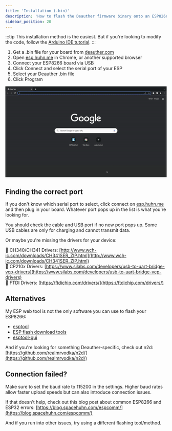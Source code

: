 ```yaml
---
title: 'Installation (.bin)'
description: 'How to flash the Deauther firmware binary onto an ESP8266.'
sidebar_position: 20
---
```


:::tip
This installation method is the easiest. But if you're looking to modify the code, follow the [Arduino IDE tutorial](/docs/diy/.installation-arduino).
:::

1. Get a .bin file for your board from [deauther.com](https://deauther.com/docs/download)
2. Open [esp.huhn.me](https://esp.huhn.me) in Chrome, or another supported browser
3. Connect your ESP8266 board via USB
4. Click Connect and select the serial port of your ESP
5. Select your Deauther .bin file
6. Click Program

![Animated ESP Web Tool workflow GIF](/img/diy/espwebtool.gif)

## Finding the correct port

If you don't know which serial port to select, click connect on [esp.huhn.me](https://esp.huhn.me) and then plug in your board. Whatever port pops up in the list is what you're looking for.

You should check the cable and USB port if no new port pops up. 
Some USB cables are only for charging and cannot transmit data. 

Or maybe you're missing the drivers for your device:

🔗 CH340/CH341 Drivers: [http://www.wch-ic.com/downloads/CH341SER_ZIP.html](http://www.wch-ic.com/downloads/CH341SER_ZIP.html)  
🔗 CP210x Drivers: [https://www.silabs.com/developers/usb-to-uart-bridge-vcp-drivers](https://www.silabs.com/developers/usb-to-uart-bridge-vcp-drivers)  
🔗 FTDI Drivers: [https://ftdichip.com/drivers/](https://ftdichip.com/drivers/)

## Alternatives

My ESP web tool is not the only software you can use to flash your ESP8266: 
* [esptool](https://github.com/espressif/esptool)
* [ESP flash download tools](https://www.espressif.com/en/support/download/other-tools)
* [esptool-gui](https://github.com/Rodmg/esptool-gui)

And if you're looking for something Deauther-specific, check out n2d: [https://github.com/realmrvodka/n2d/](https://github.com/realmrvodka/n2d/)

## Connection failed?

Make sure to set the baud rate to 115200 in the settings. Higher baud rates allow faster upload speeds but can also introduce connection issues.

If that doesn't help, check out this blog post about common ESP8266 and ESP32 errors: [https://blog.spacehuhn.com/espcomm/](https://blog.spacehuhn.com/espcomm/)

And if you run into other issues, try using a different flashing tool/method. 